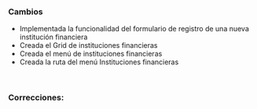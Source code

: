 <h3>Cambios</h3>
<ul>
    <li>Implementada la funcionalidad del formulario de registro de una nueva institución financiera</li>
    <li>Creada el Grid de instituciones financieras</li>
    <li>Creada el menú de instituciones financieras</li>
    <li>Creada la ruta del menú Instituciones financieras</li>
</ul>

</br>

<h3>Correcciones:</h3>

<h5></h5>
<ul>  
    
</ul>